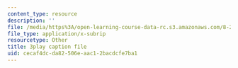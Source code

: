 ```yaml
---
content_type: resource
description: ''
file: /media/https%3A/open-learning-course-data-rc.s3.amazonaws.com/8-286-the-early-universe-fall-2013/cecaf4dcda82506eaac12bacdcfe7ba1_ARuzDX55Xnk.vtt
file_type: application/x-subrip
resourcetype: Other
title: 3play caption file
uid: cecaf4dc-da82-506e-aac1-2bacdcfe7ba1
---
```

